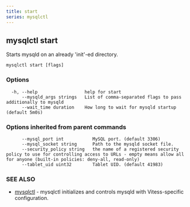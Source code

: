 ```yaml
---
title: start
series: mysqlctl
---
```

## mysqlctl start

Starts mysqld on an already 'init'-ed directory.

```
mysqlctl start [flags]
```

### Options

```
  -h, --help                  help for start
      --mysqld_args strings   List of comma-separated flags to pass additionally to mysqld
      --wait_time duration    How long to wait for mysqld startup (default 5m0s)
```

### Options inherited from parent commands

```
      --mysql_port int           MySQL port. (default 3306)
      --mysql_socket string      Path to the mysqld socket file.
      --security_policy string   the name of a registered security policy to use for controlling access to URLs - empty means allow all for anyone (built-in policies: deny-all, read-only)
      --tablet_uid uint32        Tablet UID. (default 41983)
```

### SEE ALSO

* [mysqlctl](../)	 - mysqlctl initializes and controls mysqld with Vitess-specific configuration.

